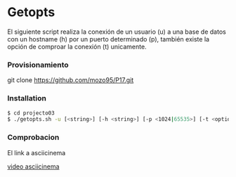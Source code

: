 # Getopts

El siguiente script realiza la conexión de un usuario (u) a una base de datos 
con un hostname (h) por un puerto determinado (p), también existe la opción 
de comproar la conexión (t) unicamente.

### Provisionamiento

git clone https://github.com/mozo95/P17.git

### Installation

```sh
$ cd projecto03
$ ./getopts.sh -u [<string>] [-h <string>] [-p <1024|65535>] [-t <optional/check connection>]
```

### Comprobacion

El link a asciicinema

[video asciicinema](https://asciinema.org/a/8o9qmAeeKukT128g16td6DXX8)
